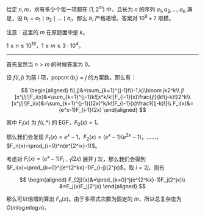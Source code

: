 给定 $n,m$，求有多少个每一项都在 $[1,2^m)$ 中，且长为 $n$ 的序列 $a_1,a_2,\ldots,a_n$ 满足，设 $b_i=a_1\mid a_2\mid\ldots\mid a_i$，那么 $b_i$ 严格递增。答案对 $10^9+7$ 取模。

注意：这里的 $m$ 在原题面中是 $k$。

$1\le n\le10^{18}$，$1\le m\le3\cdot10^4$。

---

首先显然当 $n>m$ 的时候答案为 $0$。

设 $f(i,j)$ 为前 $i$ 项，$\operatorname{popcnt}(b_i)=j$ 的方案数。那么有：

$$
\begin{aligned}
f(i,j)&=\sum_{k=1}^{j-1}f(i-1,k)\binom jk2^k\\
j![x^j/j!]F_i(x)&=\sum_{k=1}^{j-1}k![x^k/k!]F_{i-1}(x)\frac{j!}{k!(j-k)!}2^k\\
[x^j/j!]F_i(x)&=\sum_{k=1}^{j-1}[(2x)^k/k!]F_{i-1}(x)\frac1{(j-k)!}\\
F_i(x)&=(e^x-1)F_{i-1}(2x)
\end{aligned}
$$

其中 $F_i(x)$ 为 $f(i,*)$ 的 EGF，$F_0(x)=1$。

那么我们会发现 $F_1(x)=e^x-1$，$F_2(x)=(e^x-1)(e^{2x}-1)$，……，$F_n(x)=\prod_{i=0}^n(e^{2^ix}-1)$。

考虑对 $F_i(x)=(e^x-1)F_{i-1}(2x)$ 展开 $j$ 次，那么我们会得到 $F_i(x)=\prod_{k=0}^j(e^{2^kx}-1)F_{i-j}(2^jx)$。取 $i=2j$，则有

$$
\begin{aligned}
F_{2j}(x)&=\prod_{k=0}^j(e^{2^kx}-1)F_j(2^jx)\\
&=F_j(x)F_j(2^jx)
\end{aligned}
$$

那么可以倍增的算出 $F_n(x)$。由于多项式次数为固定的 $m$，所以总复杂度为 $O(m\log m\log n)$。